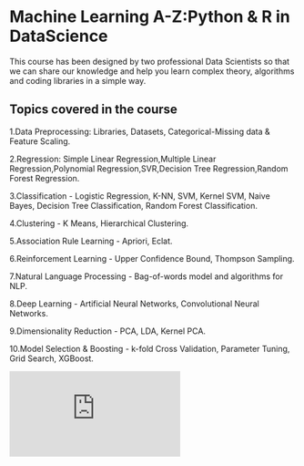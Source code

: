 # Machine Learning A-Z:Python & R in DataScience
This course has been designed by two professional Data Scientists so that we can share our knowledge and help you learn complex theory, algorithms and coding libraries in a simple way.

## Topics covered in the course
1.Data Preprocessing: Libraries, Datasets, Categorical-Missing data & Feature Scaling.

2.Regression: Simple Linear Regression,Multiple Linear Regression,Polynomial Regression,SVR,Decision Tree Regression,Random Forest Regression.

3.Classification - Logistic Regression, K-NN, SVM, Kernel SVM, Naive Bayes, Decision Tree Classification, Random Forest Classification.

4.Clustering - K Means, Hierarchical Clustering.

5.Association Rule Learning - Apriori, Eclat.

6.Reinforcement Learning - Upper Confidence Bound, Thompson Sampling.

7.Natural Language Processing - Bag-of-words model and algorithms for NLP.

8.Deep Learning - Artificial Neural Networks, Convolutional Neural Networks.

9.Dimensionality Reduction - PCA, LDA, Kernel PCA.

10.Model Selection & Boosting - k-fold Cross Validation, Parameter Tuning, Grid Search, XGBoost.

![alt text](https://github.com/utkarshmaheshwari007/Python-and-R-in-DataScience/blob/master/Certificate/Machine%20Learning.pdf)
